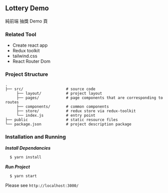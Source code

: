 Lottery Demo
----
純前端 抽獎 Demo 頁

### Related Tool

- Create react app
- Redux toolkit
- tailwind.css
- React Router Dom
### Project Structure

```
.
├── src/                   # source code
     ├── layout/           # project layout
     ├── pages/            # page components that are corresponding to routes
     ├── components/       # common components
     ├── store/            # redux store via redux-toolkit
     └── index.js          # entry point
├── public                 # static resource files
└── package.json           # project description package
```

### Installation and Running

***Install Dependancies***

```bash
  $ yarn install
```

***Run Project***

```bash
  $ yarn start
```

Please see `http://localhost:3000/`